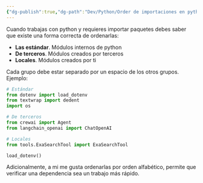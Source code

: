 ```yaml
---
{"dg-publish":true,"dg-path":"Dev/Python/Order de importaciones en python.md","permalink":"/dev/python/order-de-importaciones-en-python/","created":"2024-09-21T13:03","updated":"2024-09-21T13:04"}
---
```


Cuando trabajas con python y requieres importar paquetes debes saber que existe una forma correcta de ordenarlas:
- **Las estándar**. Módulos internos de python
- **De terceros**. Módulos creados por terceros
- **Locales**. Módulos creados por ti

Cada grupo debe estar separado por un espacio de los otros grupos. Ejemplo:
```py
# Estándar
from dotenv import load_dotenv
from textwrap import dedent
import os

# De terceros
from crewai import Agent
from langchain_openai import ChatOpenAI

# Locales
from tools.ExaSearchTool import ExaSearchTool

load_dotenv()
```
Adicionalmente, a mi me gusta ordenarlas por orden alfabético, permite que verificar una dependencia sea un trabajo más rápido.